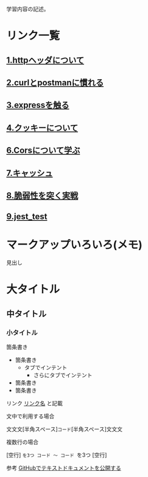 学習内容の記述。

# リンク一覧
## [1.httpヘッダについて](./01_web_basic/01_http_header.md)
## [2.curlとpostmanに慣れる](./01_web_basic/02_curl_postman.md)
## [3.expressを触る](./01_web_basic/03_express/express.md)
## [4.クッキーについて](./01_web_basic/04_cookie.md)
## [6.Corsについて学ぶ](./01_web_basic/06_cors/06_cors.md)
## [7.キャッシュ](./01_web_basic/07_cache/07_cache.md)
## [8.脆弱性を突く実戦](./01_web_basic/08_vulnerability/vulnerability.md)
## [9.jest_test](./02_test/2_1_jest_test/jestSample/01_jest.md)


# マークアップいろいろ(メモ)
見出し
# 大タイトル
## 中タイトル
### 小タイトル

箇条書き
 - 箇条書き
 	- タブでインテント
 		-  さらにタブでインテント
 - 箇条書き
 - 箇条書き

 リンク
 [リンク名](○○.md) と記載



文中で利用する場合

文文文[半角スペース]`コード`[半角スペース]文文文

複数行の場合

[空行]
`を3つ
コード
～
コード
`を3つ
[空行]


参考
[GitHubでテキストドキュメントを公開する](https://qiita.com/hkusu/items/847718366af992439b3f) 

